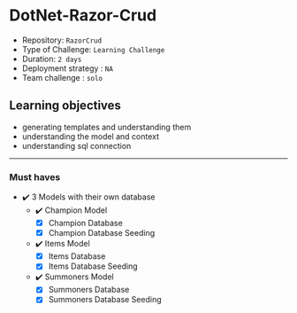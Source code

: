 # DotNet-Razor-Crud

- Repository: `RazorCrud`
- Type of Challenge: `Learning Challenge`
- Duration: `2 days`
- Deployment strategy : `NA`
- Team challenge : `solo`

## Learning objectives
- generating templates and understanding them
- understanding the model and context
- understanding sql connection
---
### Must haves
- :heavy_check_mark: 3 Models with their own database
  - :heavy_check_mark: Champion Model
    - [x] Champion Database
    - [x] Champion Database Seeding
  - :heavy_check_mark: Items Model
    - [x] Items Database
    - [x] Items Database Seeding
  - :heavy_check_mark: Summoners Model
    - [x] Summoners Database
    - [x] Summoners Database Seeding